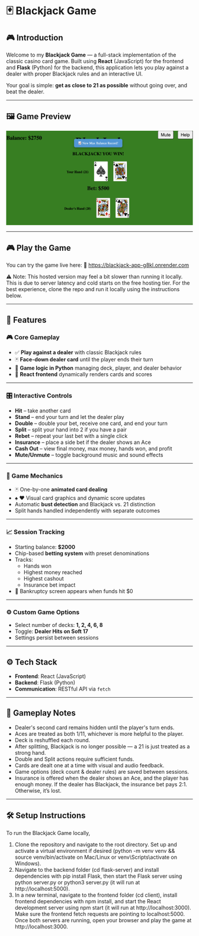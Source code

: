 # 🃏 Blackjack Game

## 🎮 Introduction

Welcome to my **Blackjack Game** — a full-stack implementation of the classic casino card game. Built using **React** (JavaScript) for the frontend and **Flask** (Python) for the backend, this application lets you play against a dealer with proper Blackjack rules and an interactive UI.

Your goal is simple: **get as close to 21 as possible** without going over, and beat the dealer.

---

## 🖼️ Game Preview

<p align="center">
  <img src="screen_shot.png" alt="Blackjack Game Screenshot" width="700"/>
</p>

---

## 🎮 Play the Game
You can try the game live here:
🔗 https://blackjack-app-g8kl.onrender.com

⚠️ Note: This hosted version may feel a bit slower than running it locally. This is due to server latency and cold starts on the free hosting tier. For the best experience, clone the repo and run it locally using the instructions below.

---

## 🚀 Features

### 🎮 Core Gameplay
- ✅ **Play against a dealer** with classic Blackjack rules  
- 🃏 **Face-down dealer card** until the player ends their turn  
- 🧠 **Game logic in Python** managing deck, player, and dealer behavior  
- 🎨 **React frontend** dynamically renders cards and scores  

---

### 🎛️ Interactive Controls
- **Hit** – take another card  
- **Stand** – end your turn and let the dealer play  
- **Double** – double your bet, receive one card, and end your turn  
- **Split** – split your hand into 2 if you have a pair  
- **Rebet** – repeat your last bet with a single click  
- **Insurance** – place a side bet if the dealer shows an Ace  
- **Cash Out** – view final money, max money, hands won, and profit  
- **Mute/Unmute** – toggle background music and sound effects  

---

### 🔄 Game Mechanics
- 🃏 One-by-one **animated card dealing**  
- ♠️ ♥️ Visual card graphics and dynamic score updates  
- Automatic **bust detection** and Blackjack vs. 21 distinction  
- Split hands handled independently with separate outcomes  

---

### 📈 Session Tracking
- Starting balance: **$2000**  
- Chip-based **betting system** with preset denominations  
- Tracks:
  - Hands won  
  - Highest money reached  
  - Highest cashout  
  - Insurance bet impact  
- 💸 Bankruptcy screen appears when funds hit $0  

---

### ⚙️ Custom Game Options
- Select number of decks: **1, 2, 4, 6, 8**  
- Toggle: **Dealer Hits on Soft 17**  
- Settings persist between sessions


---

## ⚙️ Tech Stack

- **Frontend**: React (JavaScript)
- **Backend**: Flask (Python)
- **Communication**: RESTful API via `fetch`

---

## 🧩 Gameplay Notes

- Dealer's second card remains hidden until the player's turn ends.
- Aces are treated as both 1/11, whichever is more helpful to the player.
- Deck is reshuffled each round.
- After splitting, Blackjack is no longer possible — a 21 is just treated as a strong hand.
- Double and Split actions require sufficient funds.
- Cards are dealt one at a time with visual and audio feedback.
- Game options (deck count & dealer rules) are saved between sessions.
- Insurance is offered when the dealer shows an Ace, and the player has enough money. If the dealer has Blackjack, the insurance bet pays 2:1. Otherwise, it’s lost.
---

## 🛠 Setup Instructions

To run the Blackjack Game locally, 
1. Clone the repository and navigate to the root directory. Set up and activate a virtual environment if desired (python -m venv venv && source venv/bin/activate on Mac/Linux or venv\Scripts\activate on Windows).
2. Navigate to the backend folder (cd flask-server) and install dependencies with pip install Flask, then start the Flask server using python server.py or python3 server.py (it will run at http://localhost:5000).
3. In a new terminal, navigate to the frontend folder (cd client), install frontend dependencies with npm install, and start the React development server using npm start (it will run at http://localhost:3000). Make sure the frontend fetch requests are pointing to localhost:5000. Once both servers are running, open your browser and play the game at http://localhost:3000.
